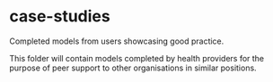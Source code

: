 # case-studies
Completed models from users showcasing good practice.

This folder will contain models completed by health providers for the purpose of peer support to other organisations in similar positions. 
